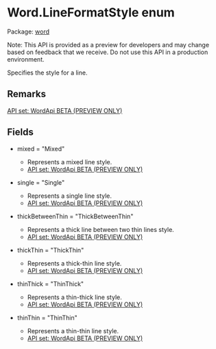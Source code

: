 # Word.LineFormatStyle enum

Package: [word](/en-us/javascript/api/word)

Note:
This API is provided as a preview for developers and may change based on feedback that we receive. Do not use this API in a production environment.

Specifies the style for a line.

## Remarks

[API set: WordApi BETA (PREVIEW ONLY)](/en-us/javascript/api/requirement-sets/word/word-api-requirement-sets)

## Fields

- mixed = "Mixed"
  - Represents a mixed line style.
  - [API set: WordApi BETA (PREVIEW ONLY)](/en-us/javascript/api/requirement-sets/word/word-api-requirement-sets)

- single = "Single"
  - Represents a single line style.
  - [API set: WordApi BETA (PREVIEW ONLY)](/en-us/javascript/api/requirement-sets/word/word-api-requirement-sets)

- thickBetweenThin = "ThickBetweenThin"
  - Represents a thick line between two thin lines style.
  - [API set: WordApi BETA (PREVIEW ONLY)](/en-us/javascript/api/requirement-sets/word/word-api-requirement-sets)

- thickThin = "ThickThin"
  - Represents a thick-thin line style.
  - [API set: WordApi BETA (PREVIEW ONLY)](/en-us/javascript/api/requirement-sets/word/word-api-requirement-sets)

- thinThick = "ThinThick"
  - Represents a thin-thick line style.
  - [API set: WordApi BETA (PREVIEW ONLY)](/en-us/javascript/api/requirement-sets/word/word-api-requirement-sets)

- thinThin = "ThinThin"
  - Represents a thin-thin line style.
  - [API set: WordApi BETA (PREVIEW ONLY)](/en-us/javascript/api/requirement-sets/word/word-api-requirement-sets)